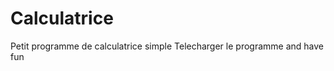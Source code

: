 # Calculatrice
Petit programme de calculatrice simple 
Telecharger le programme <Download> and have fun
